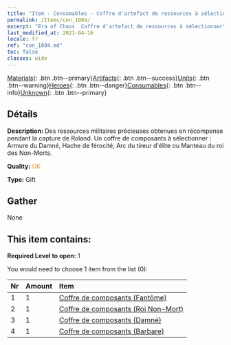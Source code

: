 ```yaml
---
title: "Item - Consumables - Coffre d'artefact de ressources à sélectionner"
permalink: /Items/con_1084/
excerpt: "Era of Chaos  Coffre d'artefact de ressources à sélectionner"
last_modified_at: 2021-04-16
locale: fr
ref: "con_1084.md"
toc: false
classes: wide
---
```

 [Materials](/fr/Items/){: .btn .btn--primary}[Artifacts](/fr/Items/Artifacts/){: .btn .btn--success}[Units](/fr/Items/Units/){: .btn .btn--warning}[Heroes](/fr/Items/Heroes/){: .btn .btn--danger}[Consumables](/fr/Items/Consumables/){: .btn .btn--info}[Unknown](/fr/Items/Unknown/){: .btn .btn--primary}

## Détails
 **Description:** Des ressources militaires précieuses obtenues en récompense pendant la capture de Roland. Un coffre de composants à sélectionner : Armure du Damné, Hache de férocité, Arc du tireur d'élite ou Manteau du roi des Non-Morts.

 **Quality:** <span style="color: #FF8C00">OK</span>

 **Type:** Gift

## Gather

  None

## This item contains:

 **Required Level to open:** 1

 You would need to choose 1 item from the list (0):

  | Nr | Amount |     Item    |
  |:---|:-------|:------------|
  | 1 | 1 | [Coffre de composants (Fantôme)](/fr/Items/con_1339/) |  | 
  | 2 | 1 | [Coffre de composants (Roi Non-Mort)](/fr/Items/con_1340/) |  | 
  | 3 | 1 | [Coffre de composants (Damné)](/fr/Items/con_1341/) |  | 
  | 4 | 1 | [Coffre de composants (Barbare)](/fr/Items/con_1342/) |  | 
